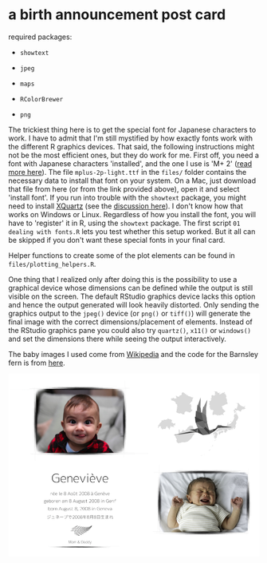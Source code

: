 # a birth announcement post card

required packages:

  * `showtext`
  
  * `jpeg`
  
  * `maps`

  * `RColorBrewer`
  
  * `png`

The trickiest thing here is to get the special font for Japanese characters to work. I have to admit that I'm still mystified by how exactly fonts work with the different R graphics devices. That said, the following instructions might not be the most efficient ones, but they do work for me. First off, you need a font with Japanese characters 'installed', and the one I use is 'M+ 2' ([read more here](https://mplus-fonts.osdn.jp/)). The file `mplus-2p-light.ttf` in the `files/` folder contains the necessary data to install that font on your system. On a Mac, just download that file from here (or from the link provided above), open it and select 'install font'. If you run into trouble with the `showtext` package, you might need to install [XQuartz](https://www.xquartz.org/) (see the [discussion here](https://github.com/yixuan/showtext/issues/13)). I don't know how that works on Windows or Linux. Regardless of how you install the font, you will have to 'register' it in R, using the `showtext` package. The first script `01 dealing with fonts.R` lets you test whether this setup worked. But it all can be skipped if you don't want these special fonts in your final card.

Helper functions to create some of the plot elements can be found in `files/plotting_helpers.R`.

One thing that I realized only after doing this is the possibility to use a graphical device whose dimensions can be defined while the output is still visible on the screen. The default RStudio graphics device lacks this option and hence the output generated will look heavily distorted. Only sending the graphics output to the `jpeg()` device (or `png()` or `tiff()`) will generate the final image with the correct dimensions/placement of elements. Instead of the RStudio graphics pane you could also try `quartz()`, `x11()` or `windows()` and set the dimensions there while seeing the output interactively.

The baby images I used come from [Wikipedia](https://en.wikipedia.org/wiki/Infant) and the code for the Barnsley fern is from [here](http://rstudio-pubs-static.s3.amazonaws.com/18905_c8e7a77909704e90a4a38cd3e8bc30f9.html).

![a birth announcement card](babycard.png)
